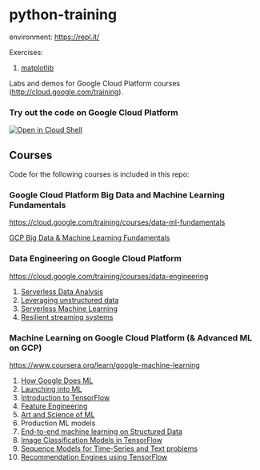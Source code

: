 # python-training

environment:
https://repl.it/

Exercises:
1. [matplotlib](matplotlib.txt)

Labs and demos for Google Cloud Platform courses (http://cloud.google.com/training).

### Try out the code on Google Cloud Platform
[![Open in Cloud Shell](http://gstatic.com/cloudssh/images/open-btn.png)](https://console.cloud.google.com/cloudshell/open/?git_repo=https://github.com/GoogleCloudPlatform/training-data-analyst.git)

## Courses

Code for the following courses is included in this repo:

### Google Cloud Platform Big Data and Machine Learning Fundamentals

https://cloud.google.com/training/courses/data-ml-fundamentals

[GCP Big Data & Machine Learning Fundamentals](CPB100)


### Data Engineering on Google Cloud Platform
  
https://cloud.google.com/training/courses/data-engineering

1. [Serverless Data Analysis](courses/data_analysis)
2. [Leveraging unstructured data](courses/unstructured)
3. [Serverless Machine Learning](courses/machine_learning)
4. [Resilient streaming systems](courses/streaming)

### Machine Learning on Google Cloud Platform (& Advanced ML on GCP)

https://www.coursera.org/learn/google-machine-learning

1. [How Google Does ML](courses/machine_learning/deepdive/01_googleml)
2. [Launching into ML](courses/machine_learning/deepdive/02_generalization)
3. [Introduction to TensorFlow](courses/machine_learning/deepdive/03_tensorflow)
4. [Feature Engineering](courses/machine_learning/deepdive/04_features)
5. [Art and Science of ML](courses/machine_learning/deepdive/05_artandscience)
6. Production ML models
7. [End-to-end machine learning on Structured Data](courses/machine_learning/deepdive/07_structured)
8. [Image Classification Models in TensorFlow](courses/machine_learning/deepdive/08_image)
9. [Sequence Models for Time-Series and Text problems](courses/machine_learning/deepdive/09_sequence)
10. [Recommendation Engines using TensorFlow](courses/machine_learning/deepdive/10_recommend)




